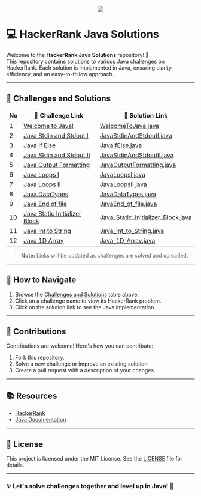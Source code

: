 <p align="center"><a href="https://www.hackerrank.com"><img src="https://hrcdn.net/fcore/assets/brand/logo-new-white-green-a5cb16e0ae.svg" ></a></p>

# 💻 HackerRank Java Solutions

Welcome to the **HackerRank Java Solutions** repository! 🎉  
This repository contains solutions to various Java challenges on HackerRank. Each solution is implemented in Java, ensuring clarity, efficiency, and an easy-to-follow approach.

---

## 📖 Challenges and Solutions

| No | 🔗 Challenge Link                                                                                | 🔗 Solution Link     |
|----|--------------------------------------------------------------------------------------------------|----------------------|
| 1  | [Welcome to Java!](https://www.hackerrank.com/challenges/welcome-to-java/problem)                | [WelcomeToJava.java](https://github.com/RaniduNethma/HackerRank-Java-Solutions/blob/main/WelcomeToJava.java) |
| 2  | [Java Stdin and Stdout I](https://www.hackerrank.com/challenges/java-stdin-and-stdout-1/problem) | [JavaStdinAndStdoutI.java](https://github.com/RaniduNethma/HackerRank-Java-Solutions/blob/main/JavaStdinAndStdoutI.java) |
| 3  | [Java If Else](https://www.hackerrank.com/challenges/java-if-else/problem)                       | [JavaIfElse.java](https://github.com/RaniduNethma/HackerRank-Java-Solutions/blob/main/JavaIf-Else.java)           |
| 4  | [Java Stdin and Stdout II](https://www.hackerrank.com/challenges/java-stdin-stdout/problem) | [JavaStdinAndStdoutII.java](https://github.com/RaniduNethma/HackerRank-Java-Solutions/blob/main/JavaStdinAndStdoutII.java) |
| 5  | [Java Output Formatting](https://www.hackerrank.com/challenges/java-output-formatting/problem) | [JavaOutputFormatting.java](https://github.com/RaniduNethma/HackerRank-Java-Solutions/blob/main/JavaOutputFormatting.java) |
| 6  | [Java Loops I](https://www.hackerrank.com/challenges/java-loops-i/problem) | [JavaLoopsI.java](https://github.com/RaniduNethma/HackerRank-Java-Solutions/blob/main/JavaLoopsI.java) |
| 7  | [Java Loops II](https://www.hackerrank.com/challenges/java-loops/problem) | [JavaLoopsII.java](https://github.com/RaniduNethma/HackerRank-Java-Solutions/blob/main/JavaLoopsII.java) |
| 8  | [Java DataTypes](https://www.hackerrank.com/challenges/java-datatypes/problem) | [JavaDataTypes.java](https://github.com/RaniduNethma/HackerRank-Java-Solutions/blob/main/JavaDataTypes.java) |
| 9  | [Java End of file](https://www.hackerrank.com/challenges/java-end-of-file/problem) | [JavaEnd_of_file.java](https://github.com/RaniduNethma/HackerRank-Java-Solutions/blob/main/JavaEnd_of_file.java) |
| 10  | [Java Static Initializer Block](https://www.hackerrank.com/challenges/java-static-initializer-block/problem) | [Java_Static_Initializer_Block.java](https://github.com/RaniduNethma/HackerRank-Java-Solutions/blob/main/Java_Static_Initializer_Block.java) |
| 11  | [Java Int to String](https://www.hackerrank.com/challenges/java-int-to-string/problem) | [Java_Int_to_String.java](https://github.com/RaniduNethma/HackerRank-Java-Solutions/blob/main/Java_Int_to_String.java) |
| 12  | [Java 1D Array](https://www.hackerrank.com/challenges/java-1d-array-introduction/problem) | [Java_1D_Array.java](https://github.com/RaniduNethma/HackerRank-Java-Solutions/blob/main/Java_1D_Array.java) |

> **Note:** Links will be updated as challenges are solved and uploaded.

---

## 🚀 How to Navigate

1. Browse the [Challenges and Solutions](#challenges-and-solutions) table above.
2. Click on a challenge name to view its HackerRank problem.
3. Click on the solution link to see the Java implementation.

---

## 🤝 Contributions

Contributions are welcome! Here's how you can contribute:  
1. Fork this repository.  
2. Solve a new challenge or improve an existing solution.  
3. Create a pull request with a description of your changes.  

---

## 📚 Resources

- [HackerRank](https://www.hackerrank.com/)  
- [Java Documentation](https://docs.oracle.com/javase/)  

---

## 📜 License

This project is licensed under the MIT License. See the [LICENSE](LICENSE) file for details.

---

### ✨ Let's solve challenges together and level up in Java! 🚀
